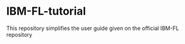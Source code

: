 # IBM-FL-tutorial
This repository simplifies the user guide given on the official IBM-FL repository
